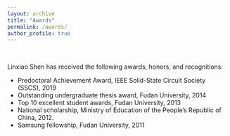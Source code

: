 ```yaml
---
layout: archive
title: "Awards"
permalink: /awards/
author_profile: true
---
```


<br>

Linxiao Shen has received the following awards, honors, and recognitions:

  * Predoctoral Achievement Award, IEEE Solid-State Circuit Society (SSCS), 2019
  * Outstanding undergraduate thesis award, Fudan University, 2014
  * Top 10 excellent student awards, Fudan University, 2013
  * National scholarship, Ministry of Education of the People’s Republic of China, 2012.
  * Samsung fellowship, Fudan University, 2011
